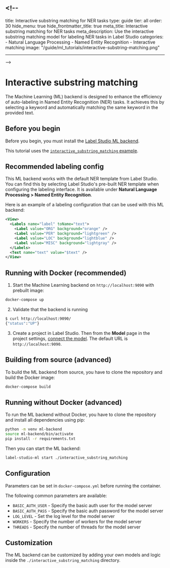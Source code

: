 ## <!--

title: Interactive substring matching for NER tasks
type: guide
tier: all
order: 30
hide_menu: true
hide_frontmatter_title: true
meta_title: Interactive substring matching for NER tasks
meta_description: Use the interactive substring matching model for labeling NER tasks in Label Studio
categories: - Natural Language Processing - Named Entity Recognition - Interactive matching
image: "/guide/ml_tutorials/interactive-substring-matching.png"

---

-->

# Interactive substring matching

The Machine Learning (ML) backend is designed to enhance the efficiency of auto-labeling in Named Entity Recognition (NER) tasks. It achieves this by selecting a keyword and automatically matching the same keyword in the provided text.

## Before you begin

Before you begin, you must install the [Label Studio ML backend](https://github.com/HumanSignal/label-studio-ml-backend?tab=readme-ov-file#quickstart).

This tutorial uses the [`interactive_substring_matching` example](https://github.com/HumanSignal/label-studio-ml-backend/tree/master/label_studio_ml/examples/interactive_substring_matching).

## Recommended labeling config

This ML backend works with the default NER template from Label Studio. You can find this by selecting Label Studio's pre-built NER template when configuring the labeling interface. It is available under **Natural Language Processing > Named Entity Recognition**.

Here is an example of a labeling configuration that can be used with this ML backend:

```xml
<View>
  <Labels name="label" toName="text">
    <Label value="ORG" background="orange" />
    <Label value="PER" background="lightgreen" />
    <Label value="LOC" background="lightblue" />
    <Label value="MISC" background="lightgray" />
  </Labels>
  <Text name="text" value="$text" />
</View>
```

## Running with Docker (recommended)

1. Start the Machine Learning backend on `http://localhost:9090` with prebuilt image:

```bash
docker-compose up
```

2. Validate that the backend is running

```bash
$ curl http://localhost:9090/
{"status":"UP"}
```

3. Create a project in Label Studio. Then from the **Model** page in the project settings, [connect the model](https://labelstud.io/guide/ml#Connect-the-model-to-Label-Studio). The default URL is `http://localhost:9090`.

## Building from source (advanced)

To build the ML backend from source, you have to clone the repository and build the Docker image:

```bash
docker-compose build
```

## Running without Docker (advanced)

To run the ML backend without Docker, you have to clone the repository and install all dependencies using pip:

```bash
python -m venv ml-backend
source ml-backend/bin/activate
pip install -r requirements.txt
```

Then you can start the ML backend:

```bash
label-studio-ml start ./interactive_substring_matching
```

## Configuration

Parameters can be set in `docker-compose.yml` before running the container.

The following common parameters are available:

- `BASIC_AUTH_USER` - Specify the basic auth user for the model server
- `BASIC_AUTH_PASS` - Specify the basic auth password for the model server
- `LOG_LEVEL` - Set the log level for the model server
- `WORKERS` - Specify the number of workers for the model server
- `THREADS` - Specify the number of threads for the model server

## Customization

The ML backend can be customized by adding your own models and logic inside the `./interactive_substring_matching` directory.
